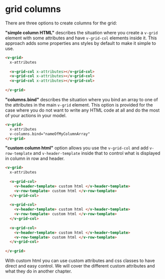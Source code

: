 # grid columns


There are three options to create columns for the grid:

**"simple column HTML"** describes the situation where you create a `v-grid` element with some attributes and have `v-grid-col` elements inside it. This approach adds some properties ans styles by default to make it simple to use.

```html
<v-grid>
  x-attributes
  
  <v-grid-col x-attributes></v-grid-col>
  <v-grid-col x-attributes></v-grid-col>
  <v-grid-col x-attributes></v-grid-col>
  
</v-grid>
```


**"columns.bind"** describes the situation where you bind an array to one of the attributes in the main ```v-grid``` element. This option is provided for the case where you do not want to write any HTML code at all and do the most of your actions in your model.

```html
<v-grid>
  x-attributes
  v-columns.bind="nameOfMyColumnArray"
</v-grid>
```

**"custom column html"** option allows you use the `v-grid-col` and add `v-row-template` and `v-header-template` inside that to control what is displayed in column in row and header.

```html
<v-grid>
  x-attributes
  
  <v-grid-col>
    <v-header-template> custom html </v-header-template>
    <v-row-template> custom html </v-row-template>
  </v-grid-col>
  
  <v-grid-col>
    <v-header-template> custom html </v-header-template>
    <v-row-template> custom html </v-row-template>
  </v-grid-col>
  
  <v-grid-col>
    <v-header-template> custom html </v-header-template>
    <v-row-template> custom html </v-row-template>
  </v-grid-col>
  
</v-grid>
```

With custom html you can use custom attributes and css classes to have direct and easy control.
We will cover the different custom attributes and what they do in another chapter.

